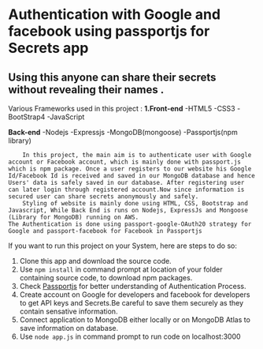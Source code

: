 # Authentication with Google and facebook using passportjs for Secrets app
## Using this anyone can share their secrets without revealing their names .

Various Frameworks used in this project :
  **1.Front-end**
  -HTML5
  -CSS3
  -BootStrap4
  -JavaScript

  **Back-end**
  -Nodejs
  -Expressjs
  -MongoDB(mongoose)
  -Passportjs(npm library)
    
        In this project, the main aim is to authenticate user with Google account or Facebook account, which is mainly done with passport.js which is npm package. Once a user registers to our website his Google Id/Facebook Id is received and saved in our MongoDB database and hence Users' data is safely saved in our database. After registering user can later login through registered account.Now since information is secured user can share secrets anonymously and safely.
        Styling of website is mainly done using HTML, CSS, Bootstrap and Javascript, While Back End is runs on Nodejs, ExpressJs and Mongoose (Library for MongoDB) running on AWS.
    The Authentication is done using passport-google-OAuth20 strategy for Google and passport-facebook for Facebook in Passportjs

If you want to run this project on your System, here are steps to do so:
  1. Clone this app and download the source code.
  2. Use `npm install` in command prompt at location of your folder containing source code, to download npm packages.
  3. Check [Passportjs](http://www.passportjs.org/) for better understanding of Authentication Process.
  4. Create account on Google for developers and facebook for developers to get API keys and Secrets.Be careful to save them securely as they contain sensative information.
  5. Connect application to MongoDB either locally or on MongoDB Atlas to save information on database.
  6. Use `node app.js` in command prompt to run code on localhost:3000
  
